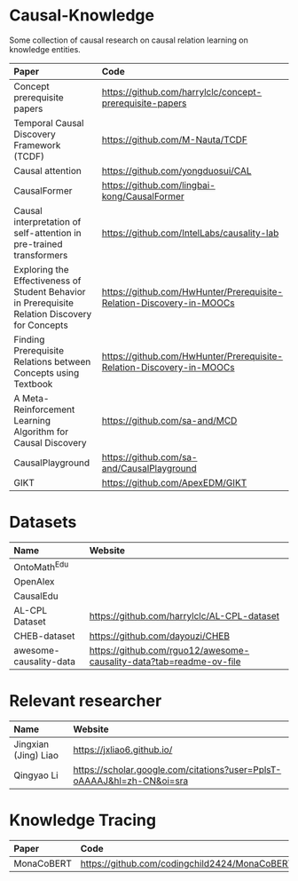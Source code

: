 # Causal-Knowledge
Some collection of  causal research on causal relation learning on knowledge entities.


| Paper | Code |
| :----- | :---- |
| Concept prerequisite papers | https://github.com/harrylclc/concept-prerequisite-papers |
| Temporal Causal Discovery Framework (TCDF) | https://github.com/M-Nauta/TCDF |
| Causal attention | https://github.com/yongduosui/CAL |
| CausalFormer | https://github.com/lingbai-kong/CausalFormer |
| Causal interpretation of self-attention in pre-trained transformers | https://github.com/IntelLabs/causality-lab |
| Exploring the Effectiveness of Student Behavior in Prerequisite Relation Discovery for Concepts | https://github.com/HwHunter/Prerequisite-Relation-Discovery-in-MOOCs |
| Finding Prerequisite Relations between Concepts using Textbook | https://github.com/HwHunter/Prerequisite-Relation-Discovery-in-MOOCs |
| A Meta-Reinforcement Learning Algorithm for Causal Discovery | https://github.com/sa-and/MCD |
| CausalPlayground | https://github.com/sa-and/CausalPlayground |
| GIKT | https://github.com/ApexEDM/GIKT |



# Datasets
| Name | Website |
| :----- | :---- |
| OntoMath$^\text{Edu}$ |  |
| OpenAlex  | |
| CausalEdu | |
| AL-CPL Dataset | https://github.com/harrylclc/AL-CPL-dataset|
| CHEB-dataset | https://github.com/dayouzi/CHEB |
| awesome-causality-data | https://github.com/rguo12/awesome-causality-data?tab=readme-ov-file |


# Relevant researcher
| Name | Website |
| :----- | :---- |
| Jingxian (Jing) Liao | https://jxliao6.github.io/ |
| Qingyao Li | https://scholar.google.com/citations?user=PplsT-oAAAAJ&hl=zh-CN&oi=sra |


# Knowledge Tracing
| Paper | Code |
| :----- | :---- |
| MonaCoBERT | https://github.com/codingchild2424/MonaCoBERT |

